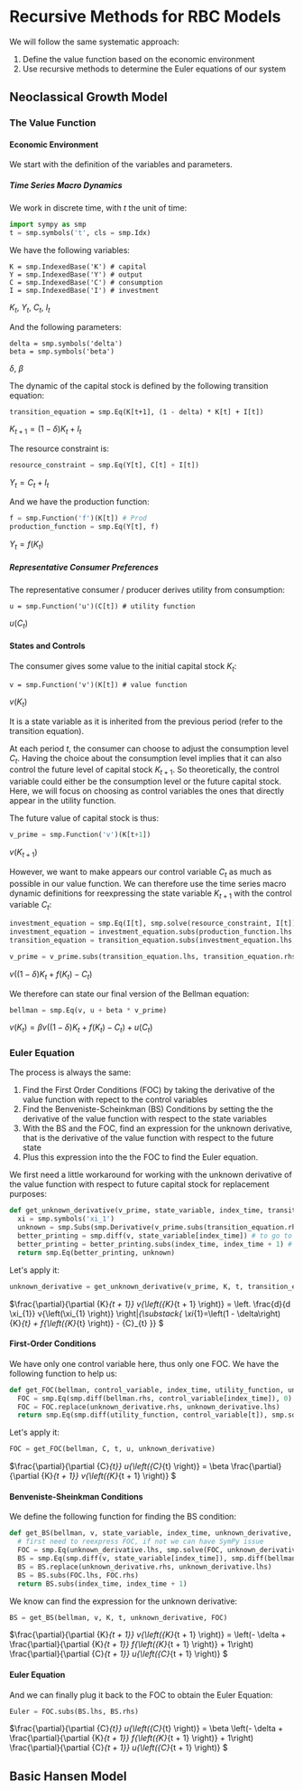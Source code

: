 # Recursive Methods for RBC Models

We will follow the same systematic approach:

1. Define the value function based on the economic environment
2. Use recursive methods to determine the Euler equations of our system

## Neoclassical Growth Model

### The Value Function

#### Economic Environment

We start with the definition of the variables and parameters.

##### Time Series Macro Dynamics

We work in discrete time, with $t$ the unit of time: 

```Python
import sympy as smp
t = smp.symbols('t', cls = smp.Idx)
```

We have the following variables:
```
K = smp.IndexedBase('K') # capital
Y = smp.IndexedBase('Y') # output
C = smp.IndexedBase('C') # consumption
I = smp.IndexedBase('I') # investment
```
${K}_{t}$,
${Y}_{t}$,
${C}_{t}$,
${I}_{t}$

And the following parameters:
```
delta = smp.symbols('delta')
beta = smp.symbols('beta')
```
$\delta$,
$\beta$

The dynamic of the capital stock is defined by the following transition equation:

```
transition_equation = smp.Eq(K[t+1], (1 - delta) * K[t] + I[t])
```
${K}_{t + 1} = \left(1 - \delta\right) {K}_{t} + {I}_{t}$

The resource constraint is:
```Python
resource_constraint = smp.Eq(Y[t], C[t] + I[t])
```
${Y}_{t} = {C}_{t} + {I}_{t}$

And we have the production function:

```Python
f = smp.Function('f')(K[t]) # Prod
production_function = smp.Eq(Y[t], f)
```

${Y}_{t} = f{\left({K}_{t} \right)}$

##### Representative Consumer Preferences

The representative consumer / producer derives utility from consumption:

```
u = smp.Function('u')(C[t]) # utility function
```

$u{\left({C}_{t} \right)}$

#### States and Controls

The consumer gives some value to the initial capital stock $K_t$:

```
v = smp.Function('v')(K[t]) # value function
```

$v{\left({K}_{t} \right)}$

It is a state variable as it is inherited from the previous period (refer to the transition equation). 

At each period $t$, the consumer can choose to adjust the consumption level $C_t$. Having the choice about the consumption level implies that it can also control the future level of capital stock $K_{t+1}$. So theoretically, the control variable could either be the consumption level or the future capital stock. Here, we will focus on choosing as control variables the ones that directly appear in the utility function.

The future value of capital stock is thus:

```Python
v_prime = smp.Function('v')(K[t+1])
```
$v{\left({K}_{t + 1} \right)}$

However, we want to make appears our control variable $C_t$ as much as possible in our value function. We can therefore use the time series macro dynamic definitions for reexpressing the state variable $K_{t+1}$ with the control variable $C_{t}$:

```Python
investment_equation = smp.Eq(I[t], smp.solve(resource_constraint, I[t])[0])
investment_equation = investment_equation.subs(production_function.lhs, production_function.rhs)
transition_equation = transition_equation.subs(investment_equation.lhs, investment_equation.rhs)

v_prime = v_prime.subs(transition_equation.lhs, transition_equation.rhs)
```

$v{\left(\left(1 - \delta\right) {K}_{t} + f{\left({K}_{t} \right)} - {C}_{t} \right)}$

We therefore can state our final version of the Bellman equation:

```Python
bellman = smp.Eq(v, u + beta * v_prime)
```

$v{\left({K}_{t} \right)} = \beta v{\left(\left(1 - \delta\right) {K}_{t} + f{\left({K}_{t} \right)} - {C}_{t} \right)} + u{\left({C}_{t} \right)}$


### Euler Equation

The process is always the same:
1. Find the First Order Conditions (FOC) by taking the derivative of the value function with repect to the control variables
2. Find the Benveniste-Scheinkman (BS) Conditions by setting the the derivative of the value function with respect to the state variables
3. With the BS and the FOC, find an expression for the unknown derivative, that is the derivative of the value function with respect to the future state
4. Plus this expression into the the FOC to find the Euler equation.

We first need a little workaround for working with the unknown derivative of the value function with respect to future capital stock for replacement purposes:

```Python
def get_unknown_derivative(v_prime, state_variable, index_time, transition_equation):
  xi = smp.symbols('xi_1')
  unknown = smp.Subs(smp.Derivative(v_prime.subs(transition_equation.rhs, xi), xi), xi , transition_equation.rhs)
  better_printing = smp.diff(v, state_variable[index_time]) # to go to the format we would like
  better_printing = better_printing.subs(index_time, index_time + 1) # iterate forward to get the format we want
  return smp.Eq(better_printing, unknown)
```

Let's apply it:

```Python
unknown_derivative = get_unknown_derivative(v_prime, K, t, transition_equation)
```

$\frac{\partial}{\partial {K}_{t + 1}} v{\left({K}_{t + 1} \right)} = \left. \frac{d}{d \xi_{1}} v{\left(\xi_{1} \right)} \right|_{\substack{ \xi_{1}=\left(1 - \delta\right) {K}_{t} + f{\left({K}_{t} \right)} - {C}_{t} }}
$

#### First-Order Conditions

We have only one control variable here, thus only one FOC. We have the following function to help us:

```Python
def get_FOC(bellman, control_variable, index_time, utility_function, unknown_derivative):
  FOC = smp.Eq(smp.diff(bellman.rhs, control_variable[index_time]), 0)
  FOC = FOC.replace(unknown_derivative.rhs, unknown_derivative.lhs)
  return smp.Eq(smp.diff(utility_function, control_variable[t]), smp.solve(FOC, smp.diff(utility_function, control_variable[t]))[0])
```

Let's apply it:

```Python
FOC = get_FOC(bellman, C, t, u, unknown_derivative)
```
$\frac{\partial}{\partial {C}_{t}} u{\left({C}_{t} \right)} = \beta \frac{\partial}{\partial {K}_{t + 1}} v{\left({K}_{t + 1} \right)}
$

#### Benveniste-Sheinkman Conditions

We define the following function for finding the BS condition:

```Python
def get_BS(bellman, v, state_variable, index_time, unknown_derivative, FOC):
  # first need to reexpress FOC, if not we can have SymPy issue
  FOC = smp.Eq(unknown_derivative.lhs, smp.solve(FOC, unknown_derivative.lhs)[0])
  BS = smp.Eq(smp.diff(v, state_variable[index_time]), smp.diff(bellman.rhs, state_variable[index_time]))
  BS = BS.replace(unknown_derivative.rhs, unknown_derivative.lhs)
  BS = BS.subs(FOC.lhs, FOC.rhs)
  return BS.subs(index_time, index_time + 1)
```

We know can find the expression for the unknown derivative:

```Python
BS = get_BS(bellman, v, K, t, unknown_derivative, FOC)
```

$\frac{\partial}{\partial {K}_{t + 1}} v{\left({K}_{t + 1} \right)} = \left(- \delta + \frac{\partial}{\partial {K}_{t + 1}} f{\left({K}_{t + 1} \right)} + 1\right) \frac{\partial}{\partial {C}_{t + 1}} u{\left({C}_{t + 1} \right)}
$

#### Euler Equation

And we can finally plug it back to the FOC to obtain the Euler Equation:

```Python
Euler = FOC.subs(BS.lhs, BS.rhs)
```

$\frac{\partial}{\partial {C}_{t}} u{\left({C}_{t} \right)} = \beta \left(- \delta + \frac{\partial}{\partial {K}_{t + 1}} f{\left({K}_{t + 1} \right)} + 1\right) \frac{\partial}{\partial {C}_{t + 1}} u{\left({C}_{t + 1} \right)}
$

## Basic Hansen Model

